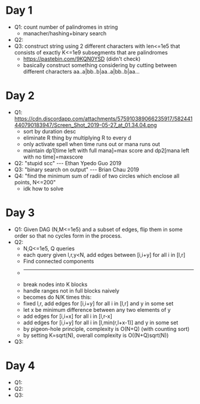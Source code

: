 # Day 1
  * Q1: count number of palindromes in string
    * manacher/hashing+binary search
  * Q2:
  * Q3: construct string using 2 different characters with len<=1e5 that consists of exactly K<=1e9 subsegments that are palindromes
    * https://pastebin.com/9KQN0YSD (didn't check)
    * basically construct something considering by cutting between different characters aa..a|bb..b|aa..a|bb..b|aa...
# Day 2
  * Q1: https://cdn.discordapp.com/attachments/575910389066235917/582441440790183947/Screen_Shot_2019-05-27_at_01.34.04.png
    * sort by duration desc
    * eliminate R thing by multiplying R to every d
    * only activate spell when time runs out or mana runs out
    * maintain dp1[time left with full mana]=max score and dp2[mana left with no time]=maxscore
  * Q2: "stupid scc" --- Ethan Ypedo Guo 2019
  * Q3: "binary search on output" --- Brian Chau 2019
  * Q4: "find the minimum sum of radii of two circles which enclose all points, N<=200"
    * idk how to solve
# Day 3
  * Q1: Given DAG (N,M<=1e5) and a subset of edges, flip them in some order so that no cycles form in the process.
  * Q2:
    * N,Q<=1e5, Q queries
    * each query given l,r,y<N, add edges between [i,i+y] for all i in [l,r]
    * Find connected components
    * -----------------------
    * break nodes into K blocks
    * handle ranges not in full blocks naively
    * becomes do N/K times this:
    * fixed l,r, add edges for [i,i+y] for all i in [l,r] and y in some set
    * let x be minimum difference between any two elements of y
    * add edges for [i,i+x] for all i in [l,r-x]
    * add edges for [i,i+y] for all i in [l,min(r,l+x-1)] and y in some set
    * by pigeon-hole principle, complexity is O(N+Q) (with counting sort)
    * by setting K=sqrt(N), overall complexity is O((N+Q)sqrt(N))
  * Q3: 
# Day 4
  * Q1:
  * Q2:
  * Q3:
